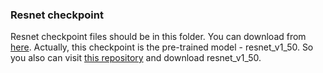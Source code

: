 ### Resnet checkpoint 
Resnet checkpoint files should be in this folder. You can download from [here](https://drive.google.com/drive/folders/1Wlq0GSlm06rB_Mk9eL5JccaL57_JU3jO?usp=sharing). Actually, this checkpoint is the pre-trained model - resnet_v1_50. So you also can visit [this repository](https://github.com/tensorflow/models/tree/master/official/resnet)  and download resnet_v1_50.